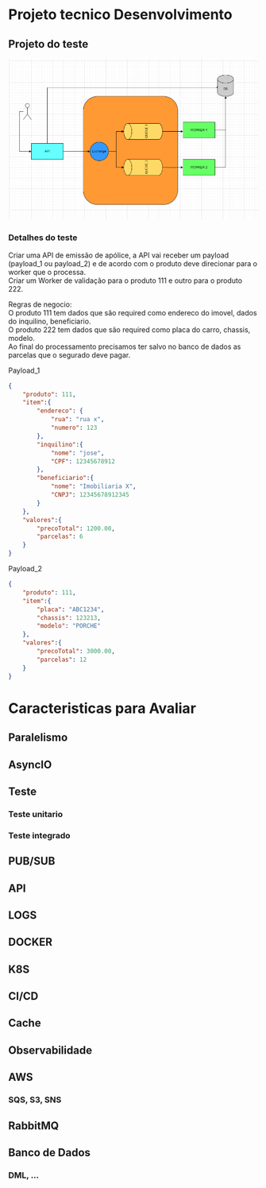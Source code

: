 # Projeto tecnico Desenvolvimento

## Projeto do teste


![Teste Case](./doc/diagrama_teste.png)

### Detalhes do teste

Criar uma API de emissão de apólice, a API vai receber um payload (payload_1 ou  payload_2) e de acordo com o produto deve direcionar para o worker que o processa.  
Criar um Worker de validação para o produto 111 e outro para o produto 222.  

Regras de negocio:  
O produto 111 tem dados que são required como endereco do imovel, dados do inquilino, beneficiario.  
O produto 222 tem dados que são required como placa do carro, chassis, modelo.  
Ao final do processamento precisamos ter salvo no banco de dados as parcelas que o segurado deve pagar.


Payload_1
```JSON
{
    "produto": 111,
    "item":{
        "endereco": {
            "rua": "rua x",
            "numero": 123
        },
        "inquilino":{
            "nome": "jose",
            "CPF": 12345678912
        },
        "beneficiario":{
            "nome": "Imobiliaria X",
            "CNPJ": 12345678912345
        }
    },
    "valores":{
        "precoTotal": 1200.00,
        "parcelas": 6
    }
}
```

Payload_2
```JSON
{
    "produto": 111,
    "item":{
        "placa": "ABC1234",
        "chassis": 123213,
        "modelo": "PORCHE"
    },
    "valores":{
        "precoTotal": 3000.00,
        "parcelas": 12
    }
}
```


# Caracteristicas para Avaliar

## Paralelismo
## AsyncIO
## Teste
### Teste unitario
### Teste integrado
## PUB/SUB
## API
## LOGS
## DOCKER
## K8S
## CI/CD
## Cache
## Observabilidade
## AWS
### SQS, S3, SNS
## RabbitMQ
## Banco de Dados
### DML, ...
